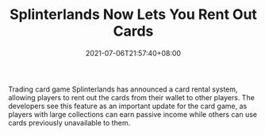 ﻿---
title: "Splinterlands Now Lets You Rent Out Cards"
date: 2021-07-06T21:57:40+08:00
lastmod: 2021-07-06T16:45:40+08:00
draft: false
authors: ["Lucia"]
description: "Trading card game Splinterlands has announced a card rental system, allowing players to rent out the cards from their wallet to other players. The developers see this feature as an important update for the card game, as players with large collections can earn passive income while others can use cards previously unavailable to them."
featuredImage: "splinterlands-now-lets-you-rent-out-cards.png"
tags: ["Virtual World","Play to Earn"]
categories: ["news"]
news: ["Virtual World"]
weight: 
lightgallery: true
pinned: false
recommend: false
recommend1: false
---

Trading card game Splinterlands has announced a card rental system, allowing players to rent out the cards from their wallet to other players. The developers see this feature as an important update for the card game, as players with large collections can earn passive income while others can use cards previously unavailable to them.

<!--more-->


